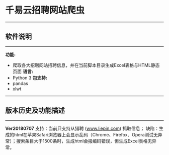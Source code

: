 # 千易云招聘网站爬虫


----------

软件说明
-

----------
**功能:**
- 爬取各大招聘网站招聘信息，并在当前脚本目录生成Excel表格与HTML静态页面
**语言:**
- Python 3
**包支持:**
- pandas
- xlwt


----------


版本历史及功能描述
-


----------


**Ver20180707**
支持：当前只支持从猎聘 (www.liepin.com) 抓取信息；
缺陷：生成的html在苹果Safari浏览器上会显示乱码（Chrome、Firefox、Opera测试无异常）；搜索条目大于1500条时，生成html会报编码错误，但生成Excel表格无异常。
